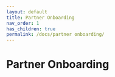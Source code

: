 ```yaml
---
layout: default
title: Partner Onboarding
nav_order: 1
has_children: true
permalink: /docs/partner onboarding/
---
```


# Partner Onboarding